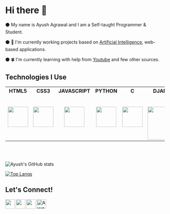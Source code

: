 # Hi there :wave:
⚫ My name is Ayush Agrawal and I am a Self-taught Programmer & Student.

⚫ 🔭 I'm currently working projects based on <a href = "https://en.wikipedia.org/wiki/Artificial_intelligence">Artificial Intelligence</a>, web-based applications.

⚫ 🍀 I'm currently learning with help from <a href = "https://www.youtube.com">Youtube</a> and few other sources.
## Technologies I Use

<table>
  <tbody>
    <tr valign="top">
      <td width="15%" align="center">
        <span><strong>HTML5</strong></span><br><br><br>
        <img height="64px" src="https://cdn.svgporn.com/logos/html-5.svg">
      </td>
      <td width="15%" align="center">
        <span><strong>CSS3</strong></span><br><br><br>
        <img height="64px" src="https://cdn.svgporn.com/logos/css-3.svg">
      </td>
      <td width="15%" align="center">
        <span><strong>JAVASCRIPT</strong></span><br><br><br>
        <img height="64px" src="https://cdn.svgporn.com/logos/javascript.svg">
      </td>
      <td width="15%" align="center">
        <span><strong>PYTHON</strong></span><br><br><br>
        <img height="64px" src="https://cdn.svgporn.com/logos/python.svg">
      </td>
      <td width="15%" align="center">
        <span><strong>C</strong></span><br><br><br>
        <img height="64px" src="https://cdn.svgporn.com/logos/c.svg">
      </td>
       <td width="15%" align="center">
        <span><strong>DJANGO</strong></span><br><br><br>
        <img width="104px" src="https://cdn.svgporn.com/logos/django-icon.svg">
      </td>
      <td width="15%" align="center">
        <a href="https://getbootstrap.com/">
          <span><strong>BOOTSTRAP</strong></span><br><br><br>
          <img width="104px" src="https://cdn.svgporn.com/logos/bootstrap.svg">
        </a>
      </td>
      </tbody>
</table>
<br>

<br>
 
![Ayush's GitHub stats](https://github-readme-stats.vercel.app/api?username=A91y&count_private=true&show_icons=true&theme=tokyonight)

[![Top Langs](https://github-readme-stats.vercel.app/api/top-langs/?username=A91y&layout=compact&theme=tokyonight&hide=jupyter%20notebook&size_weight=0.5&count_weight=0.5)](https://github.com/A91y?tab=repositories)

## Let's Connect! 

  <a href="https://instagram.com/AyushAgr91">
    <img align="left" width="30px" src="https://raw.githubusercontent.com/rahuldkjain/github-profile-readme-generator/master/src/images/icons/Social/instagram.svg" />
  </a>
  <a href="https://twitter.com/AyushAgr91">
    <img align="left" width="30px" src="https://cdn.svgporn.com/logos/twitter.svg" />
  </a>
  <a href="https://linkedin.com/in/AyushAgr91">
    <img align="left" width="30px" src="https://cdn.svgporn.com/logos/linkedin-icon.svg" />
  </a>
  <a href="https://ayushagr.hashnode.dev/">
    <img align="left" width="30px" src="https://cdn.hashnode.com/res/hashnode/image/upload/v1611902473383/CDyAuTy75.png" title="Hashnode" alt="Ayush Agrawal Hashnode blog" />
  </a>




